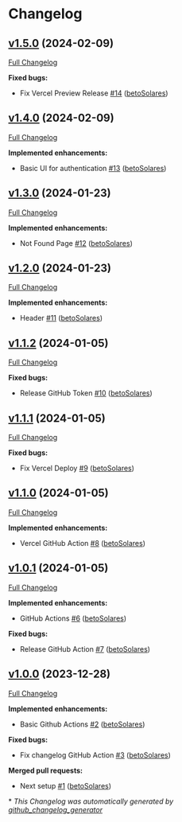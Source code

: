 # Changelog

## [v1.5.0](https://github.com/betoSolares/startpage/tree/v1.5.0) (2024-02-09)

[Full Changelog](https://github.com/betoSolares/startpage/compare/v1.4.0...v1.5.0)

**Fixed bugs:**

- Fix Vercel Preview Release [\#14](https://github.com/betoSolares/startpage/pull/14) ([betoSolares](https://github.com/betoSolares))

## [v1.4.0](https://github.com/betoSolares/startpage/tree/v1.4.0) (2024-02-09)

[Full Changelog](https://github.com/betoSolares/startpage/compare/v1.3.0...v1.4.0)

**Implemented enhancements:**

- Basic UI for authentication [\#13](https://github.com/betoSolares/startpage/pull/13) ([betoSolares](https://github.com/betoSolares))

## [v1.3.0](https://github.com/betoSolares/startpage/tree/v1.3.0) (2024-01-23)

[Full Changelog](https://github.com/betoSolares/startpage/compare/v1.2.0...v1.3.0)

**Implemented enhancements:**

- Not Found Page [\#12](https://github.com/betoSolares/startpage/pull/12) ([betoSolares](https://github.com/betoSolares))

## [v1.2.0](https://github.com/betoSolares/startpage/tree/v1.2.0) (2024-01-23)

[Full Changelog](https://github.com/betoSolares/startpage/compare/v1.1.2...v1.2.0)

**Implemented enhancements:**

- Header [\#11](https://github.com/betoSolares/startpage/pull/11) ([betoSolares](https://github.com/betoSolares))

## [v1.1.2](https://github.com/betoSolares/startpage/tree/v1.1.2) (2024-01-05)

[Full Changelog](https://github.com/betoSolares/startpage/compare/v1.1.1...v1.1.2)

**Fixed bugs:**

- Release GitHub Token [\#10](https://github.com/betoSolares/startpage/pull/10) ([betoSolares](https://github.com/betoSolares))

## [v1.1.1](https://github.com/betoSolares/startpage/tree/v1.1.1) (2024-01-05)

[Full Changelog](https://github.com/betoSolares/startpage/compare/v1.1.0...v1.1.1)

**Fixed bugs:**

- Fix Vercel Deploy [\#9](https://github.com/betoSolares/startpage/pull/9) ([betoSolares](https://github.com/betoSolares))

## [v1.1.0](https://github.com/betoSolares/startpage/tree/v1.1.0) (2024-01-05)

[Full Changelog](https://github.com/betoSolares/startpage/compare/v1.0.1...v1.1.0)

**Implemented enhancements:**

- Vercel GitHub Action [\#8](https://github.com/betoSolares/startpage/pull/8) ([betoSolares](https://github.com/betoSolares))

## [v1.0.1](https://github.com/betoSolares/startpage/tree/v1.0.1) (2024-01-05)

[Full Changelog](https://github.com/betoSolares/startpage/compare/v1.0.0...v1.0.1)

**Implemented enhancements:**

- GitHub Actions [\#6](https://github.com/betoSolares/startpage/pull/6) ([betoSolares](https://github.com/betoSolares))

**Fixed bugs:**

- Release GitHub Action [\#7](https://github.com/betoSolares/startpage/pull/7) ([betoSolares](https://github.com/betoSolares))

## [v1.0.0](https://github.com/betoSolares/startpage/tree/v1.0.0) (2023-12-28)

[Full Changelog](https://github.com/betoSolares/startpage/compare/5c9240e9cad56eee44e92f731539537627d48324...v1.0.0)

**Implemented enhancements:**

- Basic Github Actions [\#2](https://github.com/betoSolares/startpage/pull/2) ([betoSolares](https://github.com/betoSolares))

**Fixed bugs:**

- Fix changelog GitHub Action [\#3](https://github.com/betoSolares/startpage/pull/3) ([betoSolares](https://github.com/betoSolares))

**Merged pull requests:**

- Next setup [\#1](https://github.com/betoSolares/startpage/pull/1) ([betoSolares](https://github.com/betoSolares))



\* *This Changelog was automatically generated by [github_changelog_generator](https://github.com/github-changelog-generator/github-changelog-generator)*
